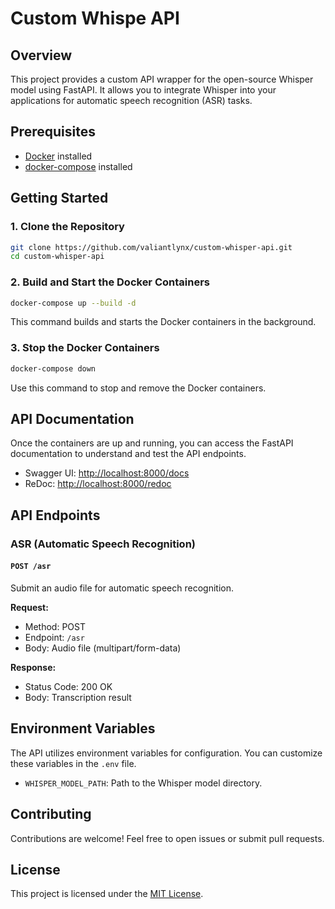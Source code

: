 # Custom Whispe API

## Overview

This project provides a custom API wrapper for the open-source Whisper model using FastAPI. It allows you to integrate Whisper into your applications for automatic speech recognition (ASR) tasks.

## Prerequisites

- [Docker](https://www.docker.com/) installed
- [docker-compose](https://docs.docker.com/compose/install/) installed

## Getting Started

### 1. Clone the Repository

```bash
git clone https://github.com/valiantlynx/custom-whisper-api.git
cd custom-whisper-api
```

### 2. Build and Start the Docker Containers

```bash
docker-compose up --build -d
```

This command builds and starts the Docker containers in the background.

### 3. Stop the Docker Containers

```bash
docker-compose down
```

Use this command to stop and remove the Docker containers.

## API Documentation

Once the containers are up and running, you can access the FastAPI documentation to understand and test the API endpoints.

- Swagger UI: [http://localhost:8000/docs](http://localhost:8000/docs)
- ReDoc: [http://localhost:8000/redoc](http://localhost:8000/redoc)

## API Endpoints

### ASR (Automatic Speech Recognition)

#### `POST /asr`

Submit an audio file for automatic speech recognition.

**Request:**
- Method: POST
- Endpoint: `/asr`
- Body: Audio file (multipart/form-data)

**Response:**
- Status Code: 200 OK
- Body: Transcription result

## Environment Variables

The API utilizes environment variables for configuration. You can customize these variables in the `.env` file.

- `WHISPER_MODEL_PATH`: Path to the Whisper model directory.

## Contributing

Contributions are welcome! Feel free to open issues or submit pull requests.

## License

This project is licensed under the [MIT License](LICENSE).
